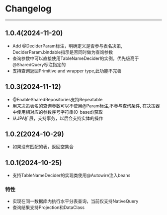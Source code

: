 # Changelog

-------------------------------------------------------------------------------------------------------------
## 1.0.4(2024-11-20)

* Add @DeciderParam标注，明确定义是否参与表名决策, DeciderParam.bindable指示是否同时做为查询参数
* 查询参数中可以直接使用TableNameDecider的实例，优先级高于@SharedQuery标注指定的
* 支持查询返回Primitive and wrapper type,此功能不完善


## 1.0.3(2024-11-12)

* @EnableSharedRepositories支持Repeatable
* 用来决策表名的查询参数可以不使用@Param标注,不参与查询条件, 在决策器中使用相对应的参数序号字符串(0-based)获取
* 从JPA扩展，支持事务，以后会支持实体的操作

## 1.0.2(2024-10-29)

* 如果没有匹配的表，返回空集合

## 1.0.1(2024-10-25)

* 支持TableNameDecider的实现类使用@Autowire注入beans

### 特性

* 实现在同一数据库内执行水平分表查询，当前仅支持NativeQuery
* 查询结果支持Projection和DataClass
